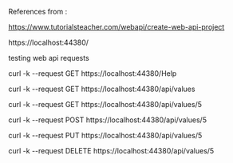 
References from : 

https://www.tutorialsteacher.com/webapi/create-web-api-project

https://localhost:44380/


testing web api requests


curl -k --request GET https://localhost:44380/Help

curl -k --request GET https://localhost:44380/api/values

curl -k --request GET https://localhost:44380/api/values/5


curl -k --request POST https://localhost:44380/api/values/5


curl -k --request PUT https://localhost:44380/api/values/5
 
curl -k --request DELETE https://localhost:44380/api/values/5
